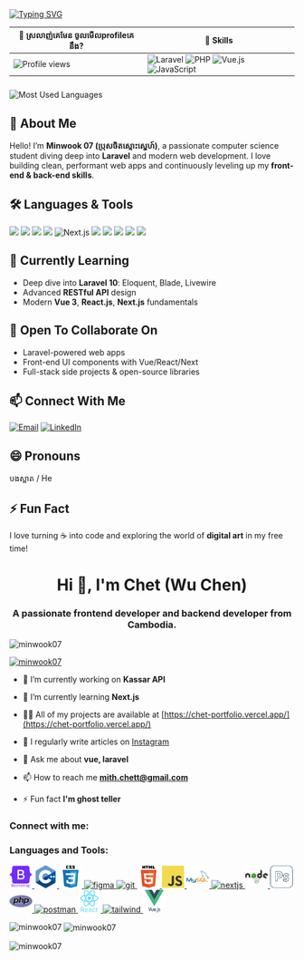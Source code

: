 <a href="https://git.io/typing-svg">
  <img src="https://readme-typing-svg.demolab.com?font=Fira+Code&pause=1000&width=500&lines=-+%F0%9F%91%8B+Hi%2C+I%E2%80%99m+%40Minwook07" alt="Typing SVG" />
</a>

<!-- Profile & Badges -->
| 🔹 ស្រលាញ់គេមែន ចូលមើលprofileគេនឹង? | 🔹 Skills |
|---|---|
| <img src="https://komarev.com/ghpvc/?username=Minwook07&color=blue" alt="Profile views" /> | <img src="https://img.shields.io/badge/Laravel-v10-orange?style=for-the-badge&logo=laravel&logoColor=white" alt="Laravel" /> <img src="https://img.shields.io/badge/PHP-v8.1-blue?style=for-the-badge&logo=php&logoColor=white" alt="PHP" /> <img src="https://img.shields.io/badge/Vue.js-v3-brightgreen?style=for-the-badge&logo=vue.js&logoColor=white" alt="Vue.js" /> <img src="https://img.shields.io/badge/JavaScript-ES6-yellow?style=for-the-badge&logo=javascript&logoColor=black" alt="JavaScript" /> |  

<img src="https://github-readme-stats.vercel.app/api/top-langs/?username=Minwook07&layout=compact&theme=radical" alt="Most Used Languages" style="margin-top: 10px;" />


## 🔭 About Me
Hello! I’m **Minwook 07 (ប្រុសចិតស្មោះស្នេហ៍)**, a passionate computer science student diving deep into **Laravel** and modern web development. I love building clean, performant web apps and continuously leveling up my **front-end & back-end skills**.


## 🛠️ Languages & Tools
<p>
  <img src="https://img.shields.io/badge/HTML5-E34F26?style=for-the-badge&logo=html5&logoColor=white" />
  <img src="https://img.shields.io/badge/CSS3-1572B6?style=for-the-badge&logo=css3&logoColor=white" />
  <img src="https://img.shields.io/badge/TailwindCSS-38B2AC?style=for-the-badge&logo=tailwind-css&logoColor=white" />
  <img src="https://img.shields.io/badge/Vue.js-35495E?style=for-the-badge&logo=vue.js&logoColor=4FC08D" />
  <img src="https://img.shields.io/badge/Next.js-000000?style=for-the-badge&logo=next.js&logoColor=white" alt="Next.js" />
  <img src="https://img.shields.io/badge/React-20232A?style=for-the-badge&logo=react&logoColor=61DAFB" />
  <img src="https://img.shields.io/badge/PHP-777BB4?style=for-the-badge&logo=php&logoColor=white" />
  <img src="https://img.shields.io/badge/Laravel-FF2D20?style=for-the-badge&logo=laravel&logoColor=white" />
  <img src="https://img.shields.io/badge/MySQL-4479A1?style=for-the-badge&logo=mysql&logoColor=white" />
  <img src="https://img.shields.io/badge/Git-F05032?style=for-the-badge&logo=git&logoColor=white" />
</p>


## 🌱 Currently Learning
- Deep dive into **Laravel 10**: Eloquent, Blade, Livewire  
- Advanced **RESTful API** design  
- Modern **Vue 3**, **React.js**, **Next.js** fundamentals  


## 💞️ Open To Collaborate On
- Laravel-powered web apps  
- Front-end UI components with Vue/React/Next  
- Full-stack side projects & open-source libraries  


## 📫 Connect With Me
<p>
  <a href="mailto:mith.chett@gmail.com"><img src="https://img.shields.io/badge/Email-D14836?style=for-the-badge&logo=gmail&logoColor=white" alt="Email"/></a>
  <a href="https://www.linkedin.com/in/mith-chet-ab56b5295/"><img src="https://img.shields.io/badge/LinkedIn-0A66C2?style=for-the-badge&logo=linkedin&logoColor=white" alt="LinkedIn"/></a>
</p>


## 😄 Pronouns
បងស្អាត / He  

## ⚡ Fun Fact
I love turning ☕ into code and exploring the world of **digital art** in my free time!
<h1 align="center">Hi 👋, I'm Chet (Wu Chen)</h1>
<h3 align="center">A passionate frontend developer and backend developer from Cambodia.</h3>

<p align="left"> <img src="https://komarev.com/ghpvc/?username=minwook07&label=Profile%20views&color=0e75b6&style=flat" alt="minwook07" /> </p>

<p align="left"> <a href="https://github.com/ryo-ma/github-profile-trophy"><img src="https://github-profile-trophy.vercel.app/?username=minwook07" alt="minwook07" /></a> </p>

- 🔭 I’m currently working on **Kassar API**

- 🌱 I’m currently learning **Next.js**

- 👨‍💻 All of my projects are available at [https://chet-portfolio.vercel.app/](https://chet-portfolio.vercel.app/)

- 📝 I regularly write articles on [Instagram](Instagram)

- 💬 Ask me about **vue, laravel**

- 📫 How to reach me **mith.chett@gmail.com**

- ⚡ Fun fact **I'm ghost teller**

<h3 align="left">Connect with me:</h3>
<p align="left">
</p>

<h3 align="left">Languages and Tools:</h3>
<p align="left"> <a href="https://getbootstrap.com" target="_blank" rel="noreferrer"> <img src="https://raw.githubusercontent.com/devicons/devicon/master/icons/bootstrap/bootstrap-plain-wordmark.svg" alt="bootstrap" width="40" height="40"/> </a> <a href="https://www.w3schools.com/cpp/" target="_blank" rel="noreferrer"> <img src="https://raw.githubusercontent.com/devicons/devicon/master/icons/cplusplus/cplusplus-original.svg" alt="cplusplus" width="40" height="40"/> </a> <a href="https://www.w3schools.com/css/" target="_blank" rel="noreferrer"> <img src="https://raw.githubusercontent.com/devicons/devicon/master/icons/css3/css3-original-wordmark.svg" alt="css3" width="40" height="40"/> </a> <a href="https://www.figma.com/" target="_blank" rel="noreferrer"> <img src="https://www.vectorlogo.zone/logos/figma/figma-icon.svg" alt="figma" width="40" height="40"/> </a> <a href="https://git-scm.com/" target="_blank" rel="noreferrer"> <img src="https://www.vectorlogo.zone/logos/git-scm/git-scm-icon.svg" alt="git" width="40" height="40"/> </a> <a href="https://www.w3.org/html/" target="_blank" rel="noreferrer"> <img src="https://raw.githubusercontent.com/devicons/devicon/master/icons/html5/html5-original-wordmark.svg" alt="html5" width="40" height="40"/> </a> <a href="https://developer.mozilla.org/en-US/docs/Web/JavaScript" target="_blank" rel="noreferrer"> <img src="https://raw.githubusercontent.com/devicons/devicon/master/icons/javascript/javascript-original.svg" alt="javascript" width="40" height="40"/> </a> <a href="https://www.mysql.com/" target="_blank" rel="noreferrer"> <img src="https://raw.githubusercontent.com/devicons/devicon/master/icons/mysql/mysql-original-wordmark.svg" alt="mysql" width="40" height="40"/> </a> <a href="https://nextjs.org/" target="_blank" rel="noreferrer"> <img src="https://cdn.worldvectorlogo.com/logos/nextjs-2.svg" alt="nextjs" width="40" height="40"/> </a> <a href="https://nodejs.org" target="_blank" rel="noreferrer"> <img src="https://raw.githubusercontent.com/devicons/devicon/master/icons/nodejs/nodejs-original-wordmark.svg" alt="nodejs" width="40" height="40"/> </a> <a href="https://www.photoshop.com/en" target="_blank" rel="noreferrer"> <img src="https://raw.githubusercontent.com/devicons/devicon/master/icons/photoshop/photoshop-line.svg" alt="photoshop" width="40" height="40"/> </a> <a href="https://www.php.net" target="_blank" rel="noreferrer"> <img src="https://raw.githubusercontent.com/devicons/devicon/master/icons/php/php-original.svg" alt="php" width="40" height="40"/> </a> <a href="https://postman.com" target="_blank" rel="noreferrer"> <img src="https://www.vectorlogo.zone/logos/getpostman/getpostman-icon.svg" alt="postman" width="40" height="40"/> </a> <a href="https://reactjs.org/" target="_blank" rel="noreferrer"> <img src="https://raw.githubusercontent.com/devicons/devicon/master/icons/react/react-original-wordmark.svg" alt="react" width="40" height="40"/> </a> <a href="https://tailwindcss.com/" target="_blank" rel="noreferrer"> <img src="https://www.vectorlogo.zone/logos/tailwindcss/tailwindcss-icon.svg" alt="tailwind" width="40" height="40"/> </a> <a href="https://vuejs.org/" target="_blank" rel="noreferrer"> <img src="https://raw.githubusercontent.com/devicons/devicon/master/icons/vuejs/vuejs-original-wordmark.svg" alt="vuejs" width="40" height="40"/> </a> </p>

<p><img align="left" src="https://github-readme-stats.vercel.app/api/top-langs?username=minwook07&show_icons=true&locale=en&layout=compact" alt="minwook07" /></p>

<p>&nbsp;<img align="center" src="https://github-readme-stats.vercel.app/api?username=minwook07&show_icons=true&locale=en" alt="minwook07" /></p>

<p><img align="center" src="https://github-readme-streak-stats.herokuapp.com/?user=minwook07&" alt="minwook07" /></p>


